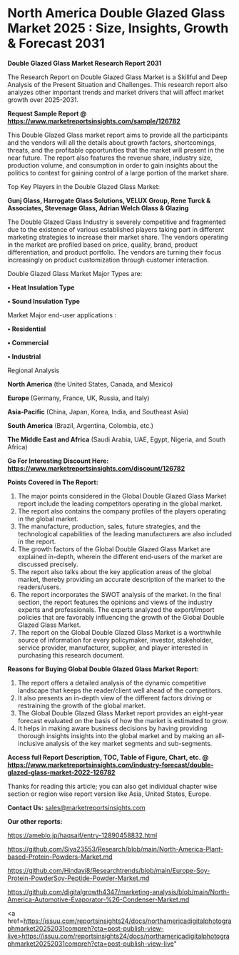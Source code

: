 # North America Double Glazed Glass Market 2025 : Size, Insights, Growth & Forecast 2031

<strong>Double Glazed Glass Market Research Report 2031</strong>

The Research Report on Double Glazed Glass Market is a Skillful and Deep Analysis of the Present Situation and Challenges. This research report also analyzes other important trends and market drivers that will affect market growth over 2025-2031.

<strong>Request Sample Report @ <a href=https://www.marketreportsinsights.com/sample/126782>https://www.marketreportsinsights.com/sample/126782</a></strong>

This Double Glazed Glass market report aims to provide all the participants and the vendors will all the details about growth factors, shortcomings, threats, and the profitable opportunities that the market will present in the near future. The report also features the revenue share, industry size, production volume, and consumption in order to gain insights about the politics to contest for gaining control of a large portion of the market share.

Top Key Players in the Double Glazed Glass Market:

<strong>Gunj Glass, Harrogate Glass Solutions, VELUX Group, Rene Turck & Associates, Stevenage Glass, Adrian Welch Glass & Glazing</strong>

The Double Glazed Glass Industry is severely competitive and fragmented due to the existence of various established players taking part in different marketing strategies to increase their market share. The vendors operating in the market are profiled based on price, quality, brand, product differentiation, and product portfolio. The vendors are turning their focus increasingly on product customization through customer interaction.

Double Glazed Glass Market Major Types are:

<strong>• Heat Insulation Type

• Sound Insulation Type</strong>

Market Major end-user applications :

<strong>• Residential

• Commercial

• Industrial</strong>

Regional Analysis

</u><strong><b>North America</b></strong> (the United States, Canada, and Mexico)

<strong><b>Europe </b></strong>(Germany, France, UK, Russia, and Italy)

<strong><b>Asia-Pacific</b></strong> (China, Japan, Korea, India, and Southeast Asia)

<strong><b>South America</b></strong> (Brazil, Argentina, Colombia, etc.)

<strong><b>The Middle East and Africa</b></strong> (Saudi Arabia, UAE, Egypt, Nigeria, and South Africa)

<strong>Go For Interesting Discount Here: <a href=https://www.marketreportsinsights.com/discount/126782>https://www.marketreportsinsights.com/discount/126782</a></strong>

<strong>Points Covered in The Report:</strong>
<ol>
  <li>The major points considered in the Global Double Glazed Glass Market report include the leading competitors operating in the global market.</li>
  <li>The report also contains the company profiles of the players operating in the global market.</li>
  <li>The manufacture, production, sales, future strategies, and the technological capabilities of the leading manufacturers are also included in the report.</li>
  <li>The growth factors of the Global Double Glazed Glass Market are explained in-depth, wherein the different end-users of the market are discussed precisely.</li>
  <li>The report also talks about the key application areas of the global market, thereby providing an accurate description of the market to the readers/users.</li>
  <li>The report incorporates the SWOT analysis of the market. In the final section, the report features the opinions and views of the industry experts and professionals. The experts analyzed the export/import policies that are favorably influencing the growth of the Global Double Glazed Glass Market.</li>
  <li>The report on the Global Double Glazed Glass Market is a worthwhile source of information for every policymaker, investor, stakeholder, service provider, manufacturer, supplier, and player interested in purchasing this research document.</li>
</ol>
<strong>Reasons for Buying Global Double Glazed Glass Market Report:</strong>

<ol>
  <li>The report offers a detailed analysis of the dynamic competitive landscape that keeps the reader/client well ahead of the competitors.</li>
  <li>It also presents an in-depth view of the different factors driving or restraining the growth of the global market.</li>
  <li>The Global Double Glazed Glass Market report provides an eight-year forecast evaluated on the basis of how the market is estimated to grow.</li>
  <li>It helps in making aware business decisions by having providing thorough insights insights into the global market and by making an all-inclusive analysis of the key market segments and sub-segments.</li>
</ol>
<strong>Access full Report Description, TOC, Table of Figure, Chart, etc. @ <a href=https://www.marketreportsinsights.com/industry-forecast/double-glazed-glass-market-2022-126782>https://www.marketreportsinsights.com/industry-forecast/double-glazed-glass-market-2022-126782</a></strong>


Thanks for reading this article; you can also get individual chapter wise section or region wise report version like Asia, United States, Europe.

<strong>Contact Us:</strong>
sales@marketreportsinsights.com

<strong>Our other reports:</strong>

<a href=https://ameblo.jp/haqsaif/entry-12890458832.html>https://ameblo.jp/haqsaif/entry-12890458832.html</a>

<a href=https://github.com/Siya23553/Research/blob/main/North-America-Plant-based-Protein-Powders-Market.md>https://github.com/Siya23553/Research/blob/main/North-America-Plant-based-Protein-Powders-Market.md</a>

<a href=https://github.com/Hindavi8/Researchtrends/blob/main/Europe-Soy-Protein-PowderSoy-Peptide-Powder-Market.md>https://github.com/Hindavi8/Researchtrends/blob/main/Europe-Soy-Protein-PowderSoy-Peptide-Powder-Market.md</a>

<a href=https://github.com/digitalgrowth4347/marketing-analysis/blob/main/North-America-Automotive-Evaporator-%26-Condenser-Market.md>https://github.com/digitalgrowth4347/marketing-analysis/blob/main/North-America-Automotive-Evaporator-%26-Condenser-Market.md</a>

<a href=https://issuu.com/reportsinsights24/docs/northamericadigitalphotographmarket20252031compreh?cta=post-publish-view-live>https://issuu.com/reportsinsights24/docs/northamericadigitalphotographmarket20252031compreh?cta=post-publish-view-live</a>"
